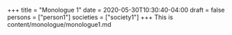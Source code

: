 +++
title = "Monologue 1"
date = 2020-05-30T10:30:40-04:00
draft = false
persons = ["person1"]
societies = ["society1"]
+++
This is content/monologue/monologue1.md
